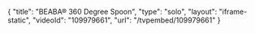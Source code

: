 {
    "title": "BEABA&reg; 360 Degree Spoon",
    "type": "solo",
    "layout": "iframe-static",
    "videoId": "109979661",
    "url": "\/tvpembed\/109979661"
}